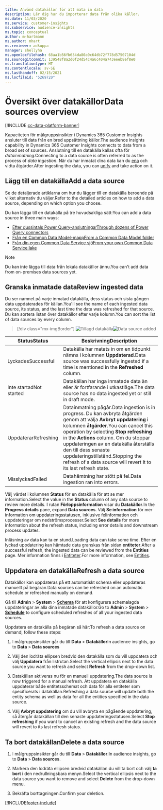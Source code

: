 ```yaml
---
title: Använd datakällor för att mata in data
description: Lär dig hur du importerar data från olika källor.
ms.date: 11/03/2020
ms.service: customer-insights
ms.subservice: audience-insights
ms.topic: conceptual
author: m-hartmann
ms.author: mhart
ms.reviewer: adkuppa
manager: shellyha
ms.openlocfilehash: 68aa1b56fb634da80a0c64db72f778d57507104d
ms.sourcegitcommit: 139548f8a2d0f24d54c4a6c404a743eeeb8ef8e0
ms.translationtype: HT
ms.contentlocale: sv-SE
ms.lasthandoff: 02/15/2021
ms.locfileid: "5269720"
---
```

# <a name="data-sources-overview"></a><span data-ttu-id="ee054-103">Översikt över datakällor</span><span class="sxs-lookup"><span data-stu-id="ee054-103">Data sources overview</span></span>

[!INCLUDE [cc-data-platform-banner](../includes/cc-data-platform-banner.md)]

<span data-ttu-id="ee054-104">Kapaciteten för målgruppsinsikter i Dynamics 365 Customer Insights ansluter till data från en bred uppsättning källor.</span><span class="sxs-lookup"><span data-stu-id="ee054-104">The audience insights capability in Dynamics 365 Customer Insights connects to data from a broad set of sources.</span></span> <span data-ttu-id="ee054-105">Anslutning till en datakälla kallas ofta för *datainmatning*.</span><span class="sxs-lookup"><span data-stu-id="ee054-105">Connecting to a data source is often referred to as the process of *data ingestion*.</span></span> <span data-ttu-id="ee054-106">När du har inmatat dina data kan du [ena](data-unification.md) och vidta åtgärder.</span><span class="sxs-lookup"><span data-stu-id="ee054-106">After ingesting the data, you can [unify](data-unification.md) and take action on it.</span></span>

## <a name="add-a-data-source"></a><span data-ttu-id="ee054-107">Lägg till en datakälla</span><span class="sxs-lookup"><span data-stu-id="ee054-107">Add a data source</span></span>

<span data-ttu-id="ee054-108">Se de detaljerade artiklarna om hur du lägger till en datakälla beroende på vilket alternativ du väljer.</span><span class="sxs-lookup"><span data-stu-id="ee054-108">Refer to the detailed articles on how to add a data source, depending on which option you choose.</span></span>

<span data-ttu-id="ee054-109">Du kan lägga till en datakälla på tre huvudsakliga sätt:</span><span class="sxs-lookup"><span data-stu-id="ee054-109">You can add a data source in three main ways:</span></span>

- [<span data-ttu-id="ee054-110">Efter dussintals Power Query-anslutningar</span><span class="sxs-lookup"><span data-stu-id="ee054-110">Through dozens of Power Query connectors</span></span>](connect-power-query.md)
- [<span data-ttu-id="ee054-111">Från en Common Data Model-mapp</span><span class="sxs-lookup"><span data-stu-id="ee054-111">From a Common Data Model folder</span></span>](connect-common-data-model.md)
- [<span data-ttu-id="ee054-112">Från din egen Common Data Service sjö</span><span class="sxs-lookup"><span data-stu-id="ee054-112">From your own Common Data Service lake</span></span>](connect-common-data-service-lake.md)

> [!NOTE]
> <span data-ttu-id="ee054-113">Du kan inte lägga till data från lokala datakällor ännu.</span><span class="sxs-lookup"><span data-stu-id="ee054-113">You can't add data from on-premises data sources yet.</span></span>

## <a name="review-ingested-data"></a><span data-ttu-id="ee054-114">Granska inmatade data</span><span class="sxs-lookup"><span data-stu-id="ee054-114">Review ingested data</span></span>

<span data-ttu-id="ee054-115">Du ser namnet på varje inmatad datakälla, dess status och sista gången data uppdaterades för källan.</span><span class="sxs-lookup"><span data-stu-id="ee054-115">You'll see the name of each ingested data source, its status, and the last time the data was refreshed for that source.</span></span> <span data-ttu-id="ee054-116">Du kan sortera listan över datakällor efter varje kolumn.</span><span class="sxs-lookup"><span data-stu-id="ee054-116">You can sort the list of data sources by every column.</span></span>

> [!div class="mx-imgBorder"]
> <span data-ttu-id="ee054-117">![Tillagd datakälla](media/configure-data-datasource-added.png "Tillagd datakälla")</span><span class="sxs-lookup"><span data-stu-id="ee054-117">![Data source added](media/configure-data-datasource-added.png "Data source added")</span></span>

|<span data-ttu-id="ee054-118">Status</span><span class="sxs-lookup"><span data-stu-id="ee054-118">Status</span></span>  |<span data-ttu-id="ee054-119">Beskrivning</span><span class="sxs-lookup"><span data-stu-id="ee054-119">Description</span></span>  |
|---------|---------|
|<span data-ttu-id="ee054-120">Lyckades</span><span class="sxs-lookup"><span data-stu-id="ee054-120">Successful</span></span>   |<span data-ttu-id="ee054-121">Datakälla har matats in om en tidpunkt nämns i kolumnen **Uppdaterad**.</span><span class="sxs-lookup"><span data-stu-id="ee054-121">Data source was successfully ingested if a time is mentioned in the **Refreshed** column.</span></span>
|<span data-ttu-id="ee054-122">Inte startad</span><span class="sxs-lookup"><span data-stu-id="ee054-122">Not started</span></span>   |<span data-ttu-id="ee054-123">Datakällan har inga inmatade data än eller är fortfarande i utkastläge.</span><span class="sxs-lookup"><span data-stu-id="ee054-123">The data source has no data ingested yet or still in draft mode.</span></span>         |
|<span data-ttu-id="ee054-124">Uppdaterar</span><span class="sxs-lookup"><span data-stu-id="ee054-124">Refreshing</span></span>    |<span data-ttu-id="ee054-125">Datainmatning pågår.</span><span class="sxs-lookup"><span data-stu-id="ee054-125">Data ingestion is in progress.</span></span> <span data-ttu-id="ee054-126">Du kan avbryta åtgärden genom att välja **Avbryt uppdatering** i kolumnen **åtgärder**.</span><span class="sxs-lookup"><span data-stu-id="ee054-126">You can cancel this operation by selecting **Stop refreshing** in the **Actions** column.</span></span> <span data-ttu-id="ee054-127">Om du stoppar uppdateringen av en datakälla återställs den till dess senaste uppdateringstillstånd.</span><span class="sxs-lookup"><span data-stu-id="ee054-127">Stopping the refresh of a data source will revert it to its last refresh state.</span></span>       |
|<span data-ttu-id="ee054-128">Misslyckad</span><span class="sxs-lookup"><span data-stu-id="ee054-128">Failed</span></span>     |<span data-ttu-id="ee054-129">Datahämtning har stött på fel.</span><span class="sxs-lookup"><span data-stu-id="ee054-129">Data ingestion ran into errors.</span></span>         |

<span data-ttu-id="ee054-130">Välj värdet i kolumnen **Status** för en datakälla för att se mer information.</span><span class="sxs-lookup"><span data-stu-id="ee054-130">Select the value in the **Status** column of any data source to review more details.</span></span> <span data-ttu-id="ee054-131">I rutan **Förloppsinformation** visar du **Datakällor**.</span><span class="sxs-lookup"><span data-stu-id="ee054-131">In the **Progress details** pane, expand **Data sources**.</span></span> <span data-ttu-id="ee054-132">Välj **Se information** för mer information om uppdateringsstatusen, inklusive felinformation och uppdateringar om nedströmsprocesser.</span><span class="sxs-lookup"><span data-stu-id="ee054-132">Select **See details** for more information about the refresh status, including error details and downstream process updates.</span></span>

<span data-ttu-id="ee054-133">Inläsning av data kan ta en stund.</span><span class="sxs-lookup"><span data-stu-id="ee054-133">Loading data can take some time.</span></span> <span data-ttu-id="ee054-134">Efter en lyckad uppdatering kan hämtade data granskas från sidan **entiteter**.</span><span class="sxs-lookup"><span data-stu-id="ee054-134">After a successful refresh, the ingested data can be reviewed from the **Entities** page.</span></span> <span data-ttu-id="ee054-135">Mer information finns i [Entiteter](entities.md).</span><span class="sxs-lookup"><span data-stu-id="ee054-135">For more information, see [Entities](entities.md).</span></span>

## <a name="refresh-a-data-source"></a><span data-ttu-id="ee054-136">Uppdatera en datakälla</span><span class="sxs-lookup"><span data-stu-id="ee054-136">Refresh a data source</span></span>

<span data-ttu-id="ee054-137">Datakällor kan uppdateras på ett automatiskt schema eller uppdateras manuellt på begäran.</span><span class="sxs-lookup"><span data-stu-id="ee054-137">Data sources can be refreshed on an automatic schedule or refreshed manually on demand.</span></span> 

<span data-ttu-id="ee054-138">Gå till **Admin** > **System** > [**Schema**](system.md#schedule-tab) för att konfigurera schemalagda uppdateringar av alla dina inmatade datakällor.</span><span class="sxs-lookup"><span data-stu-id="ee054-138">Go to **Admin** > **System** > [**Schedule**](system.md#schedule-tab) to configure scheduled refreshes of all your ingested data sources.</span></span>

<span data-ttu-id="ee054-139">Uppdatera en datakälla på begäran så här:</span><span class="sxs-lookup"><span data-stu-id="ee054-139">To refresh a data source on demand, follow these steps:</span></span>

1. <span data-ttu-id="ee054-140">I målgruppsinsikter går du till **Data** > **Datakällor**</span><span class="sxs-lookup"><span data-stu-id="ee054-140">In audience insights, go to **Data** > **Data sources**</span></span>

2. <span data-ttu-id="ee054-141">Välj den lodräta ellipsen bredvid den datakälla som du vill uppdatera och välj **Uppdatera** från listrutan.</span><span class="sxs-lookup"><span data-stu-id="ee054-141">Select the vertical ellipsis next to the data source you want to refresh and select **Refresh** from the drop-down list.</span></span>

3. <span data-ttu-id="ee054-142">Datakällan aktiveras nu för en manuell uppdatering.</span><span class="sxs-lookup"><span data-stu-id="ee054-142">The data source is now triggered for a manual refresh.</span></span> <span data-ttu-id="ee054-143">Att uppdatera en datakälla uppdaterar både entitetsschemat och data för alla entiteter som specificerats i datakällan.</span><span class="sxs-lookup"><span data-stu-id="ee054-143">Refreshing a data source will update both the entity schema as well as data for all the entities specified in the data source.</span></span>

4. <span data-ttu-id="ee054-144">Välj **Avbryt uppdatering** om du vill avbryta en pågående uppdatering, så återgår datakällan till den senaste uppdateringsstatusen.</span><span class="sxs-lookup"><span data-stu-id="ee054-144">Select **Stop refreshing** if you want to cancel an existing refresh and the data source will revert to its last refresh status.</span></span>

## <a name="delete-a-data-source"></a><span data-ttu-id="ee054-145">Ta bort datakällan</span><span class="sxs-lookup"><span data-stu-id="ee054-145">Delete a data source</span></span>

1. <span data-ttu-id="ee054-146">I målgruppsinsikter går du till **Data** > **Datakällor**.</span><span class="sxs-lookup"><span data-stu-id="ee054-146">In audience insights, go to **Data** > **Data sources**.</span></span>

2. <span data-ttu-id="ee054-147">Markera den lodräta ellipsen bredvid datakällan du vill ta bort och välj **ta bort** i den nedrullningsbara menyn.</span><span class="sxs-lookup"><span data-stu-id="ee054-147">Select the vertical ellipsis next to the data source you want to remove and select **Delete** from the drop-down menu.</span></span>

3. <span data-ttu-id="ee054-148">Bekräfta borttagningen.</span><span class="sxs-lookup"><span data-stu-id="ee054-148">Confirm your deletion.</span></span>


[!INCLUDE[footer-include](../includes/footer-banner.md)]